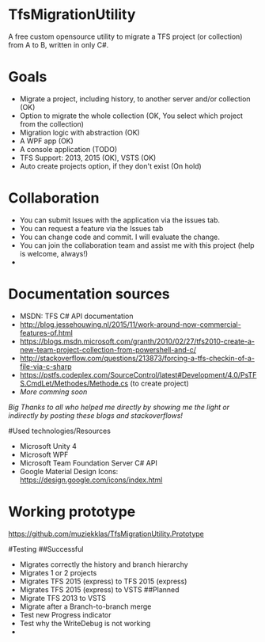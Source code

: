 # TfsMigrationUtility
A free custom opensource utility to migrate a TFS project (or collection) from A to B, written in only C#.

# Goals

- Migrate a project, including history, to another server and/or collection (OK)
- Option to migrate the whole collection (OK, You select which project from the collection)
- Migration logic with abstraction (OK)
- A WPF app (OK)
- A console application (TODO)
- TFS Support: 2013, 2015 (OK), VSTS (OK)
- Auto create projects option, if they don't exist (On hold)
# Collaboration
- You can submit Issues with the application via the issues tab.
- You can request a feature via the Issues tab
- You can change code and commit. I will evaluate the change.
- You can join the collaboration team and assist me with this project (help is welcome, always!)
- 
# Documentation sources
- MSDN: TFS C# API documentation
- http://blog.jessehouwing.nl/2015/11/work-around-now-commercial-features-of.html
- https://blogs.msdn.microsoft.com/granth/2010/02/27/tfs2010-create-a-new-team-project-collection-from-powershell-and-c/
- http://stackoverflow.com/questions/213873/forcing-a-tfs-checkin-of-a-file-via-c-sharp
- https://pstfs.codeplex.com/SourceControl/latest#Development/4.0/PsTFS.CmdLet/Methodes/Methode.cs (to create project)
- *More comming soon*

*Big Thanks to all who helped me directly by showing me the light or indirectly by posting these blogs and stackoverflows!*

#Used technologies/Resources
- Microsoft Unity 4
- Microsoft WPF
- Microsoft Team Foundation Server C# API
- Google Material Design Icons: https://design.google.com/icons/index.html

# Working prototype
https://github.com/muziekklas/TfsMigrationUtility.Prototype

#Testing
##Successful
- Migrates correctly the history and branch hierarchy
- Migrates 1 or 2 projects
- Migrates TFS 2015 (express) to TFS 2015 (express)
- Migrates TFS 2015 (express) to VSTS
##Planned
- Migrate TFS 2013 to VSTS
- Migrate after a Branch-to-branch merge
- Test new Progress indicator
- Test why the WriteDebug is not working
- 
